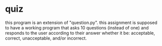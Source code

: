 # quiz

this program is an extension of "question.py". this assignment is supposed to have a working program that asks 10 questions (instead of one) and responds to the user according to their answer whether it be: acceptable, correct, unacceptable, and/or incorrect.
